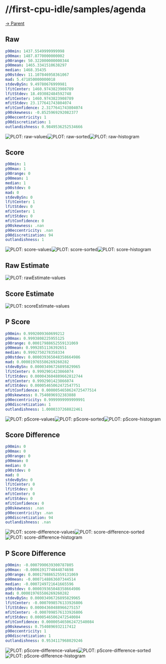 
# //first-cpu-idle/samples/agenda

[→ Parent](../..)


## Raw


```yaml
p90min: 1437.5549999999998
p90max: 1487.8770000000002
p90range: 50.322000000000344
p90mean: 1465.3341510638297
median: 1468.35435
p90stdev: 11.107846958361067
mad: 5.471850000000018
stdevBySn: 9.49780676999981
lfitCenter: 1460.9743823908789
lfitStdev: 18.493082484592748
mfitCenter: 1460.9743823908789
mfitStdev: 23.177641743804074
mfitConfidence: 2.3177641743804074
p90skewness: -0.8525969292082377
p90eccentricity: 1
p90discretization: 1
outlandishness: 0.9849536252534666

```

![PLOT: raw-values](./raw/values.svg)![PLOT: raw-sorted](./raw/sorted.svg)![PLOT: raw-histogram](./raw/histogram.svg)
## Score


```yaml
p90min: 1
p90max: 1
p90range: 0
p90mean: 1
median: 1
p90stdev: 0
mad: 0
stdevBySn: 0
lfitCenter: 1
lfitStdev: 0
mfitCenter: 1
mfitStdev: 0
mfitConfidence: 0
p90skewness: .nan
p90eccentricity: .nan
p90discretization: 94
outlandishness: 1

```

![PLOT: score-values](./score/values.svg)![PLOT: score-sorted](./score/sorted.svg)![PLOT: score-histogram](./score/histogram.svg)
## Raw Estimate

![PLOT: rawEstimate-values](./rawEstimate/values.svg)
## Score Estimate

![PLOT: scoreEstimate-values](./scoreEstimate/values.svg)
## P Score


```yaml
p90min: 0.9992009360699212
p90max: 0.9993808225955125
p90range: 0.00017988652559131069
p90mean: 0.9992851136392651
median: 0.9992750278358334
p90stdev: 0.000039365048358664986
mad: 0.000019765586269260282
stdevBySn: 0.00003496726895829965
lfitCenter: 0.9992901423866074
lfitStdev: 0.000043604889662812744
mfitCenter: 0.9992901423866074
mfitStdev: 0.00005465062472547751
mfitConfidence: 0.0000054650624725477514
p90skewness: 0.7540896932383888
p90eccentricity: 0.9999999999999991
p90discretization: 1
outlandishness: 1.0000337268822461

```

![PLOT: pScore-values](./pScore/values.svg)![PLOT: pScore-sorted](./pScore/sorted.svg)![PLOT: pScore-histogram](./pScore/histogram.svg)
## Score Difference


```yaml
p90min: 0
p90max: 0
p90range: 0
p90mean: 0
median: 0
p90stdev: 0
mad: 0
stdevBySn: 0
lfitCenter: 0
lfitStdev: 0
mfitCenter: 0
mfitStdev: 0
mfitConfidence: 0
p90skewness: .nan
p90eccentricity: .nan
p90discretization: 94
outlandishness: .nan

```

![PLOT: score-difference-values](./score-difference/values.svg)![PLOT: score-difference-sorted](./score-difference/sorted.svg)![PLOT: score-difference-histogram](./score-difference/histogram.svg)
## P Score Difference


```yaml
p90min: -0.0007990639300787805
p90max: -0.0006191774044874698
p90range: 0.00017988652559131069
p90mean: -0.0007148863607344514
median: -0.0007249721641665596
p90stdev: 0.000039365048358664986
mad: 0.000019765586269260282
stdevBySn: 0.00003496726895829965
lfitCenter: -0.0007098576133926806
lfitStdev: 0.00004360488966275157
mfitCenter: -0.0007098576133926806
mfitStdev: 0.00005465062472540084
mfitConfidence: 0.000005465062472540084
p90skewness: 0.7540896932117412
p90eccentricity: 1
p90discretization: 1
outlandishness: 0.9534117968029246

```

![PLOT: pScore-difference-values](./pScore-difference/values.svg)![PLOT: pScore-difference-sorted](./pScore-difference/sorted.svg)![PLOT: pScore-difference-histogram](./pScore-difference/histogram.svg)